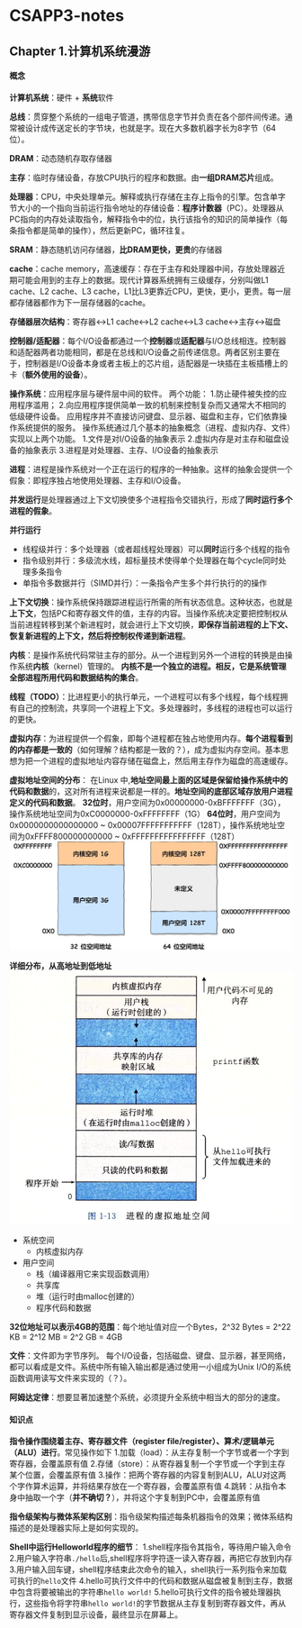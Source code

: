 # CSAPP3-notes
## Chapter 1.计算机系统漫游

#### 概念
**计算机系统**：硬件 + **系统**软件

**总线**：贯穿整个系统的一组电子管道，携带信息字节并负责在各个部件间传递。通常被设计成传送定长的字节块，也就是字。现在大多数机器字长为8字节（64位）。

**DRAM**：动态随机存取存储器

**主存**：临时存储设备，存放CPU执行的程序和数据。由**一组DRAM芯片**组成。

**处理器**：CPU，中央处理单元。解释或执行存储在主存上指令的引擎。包含单字节大小的一个指向当前运行指令地址的存储设备：**程序计数器**（PC）。处理器从PC指向的内存处读取指令，解释指令中的位，执行该指令的知识的简单操作（每条指令都是简单的操作），然后更新PC，循环往复。

**SRAM**：静态随机访问存储器，**比DRAM更快，更贵**的存储器

**cache**：cache memory，高速缓存：存在于主存和处理器中间，存放处理器近期可能会用到的主存上的数据。现代计算器系统拥有三级缓存，分别叫做L1 cache、L2 cache、L3 cache，L1比L3更靠近CPU，更快，更小，更贵。每一层都存储器都作为下一层存储器的cache。

**存储器层次结构**：寄存器<->L1 cache<->L2 cache<->L3 cache<->主存<->磁盘

**控制器/适配器**：每个I/O设备都通过一个**控制器**或**适配器**与I/O总线相连。控制器和适配器两者功能相同，都是在总线和I/O设备之前传递信息。两者区别主要在于，控制器是I/O设备本身或者主板上的芯片组，适配器是一块插在主板插槽上的卡（**额外使用的设备**）。

**操作系统**：应用程序层与硬件层中间的软件。
两个功能：
1.防止硬件被失控的应用程序滥用；
2.向应用程序提供简单一致的机制来控制复杂而又通常大不相同的低级硬件设备。
应用程序并不直接访问键盘、显示器、磁盘和主存，它们依靠操作系统提供的服务。
操作系统通过几个基本的抽象概念（进程、虚拟内存、文件）实现以上两个功能。
1.文件是对I/O设备的抽象表示
2.虚拟内存是对主存和磁盘设备的抽象表示
3.进程是对处理器、主存、I/O设备的抽象表示

**进程**：进程是操作系统对一个正在运行的程序的一种抽象。这样的抽象会提供一个假象：即程序独占地使用处理器、主存和I/O设备。

**并发运行**是处理器通过上下文切换使多个进程指令交错执行，形成了**同时运行多个进程的假象**。

**并行运行**
- 线程级并行：多个处理器（或者超线程处理器）可以**同时**运行多个线程的指令
- 指令级别并行：多级流水线，超标量技术使得单个处理器在每个cycle同时处理多条指令
- 单指令多数据并行（SIMD并行）：一条指令产生多个并行执行的的操作

**上下文切换**：操作系统保持跟踪进程运行所需的所有状态信息。这种状态，也就是**上下文**，包括PC和寄存器文件的值，主存的内容。当操作系统决定要把控制权从当前进程转移到某个新进程时，就会进行上下文切换，**即保存当前进程的上下文、恢复新进程的上下文，然后将控制权传递到新进程**。

**内核**：是操作系统代码常驻主存的部分。从一个进程到另外一个进程的转换是由操作系统**内核**（kernel）管理的。
**内核不是一个独立的进程。相反，它是系统管理全部进程所用代码和数据结构的集合**。

**线程（TODO）**：比进程更小的执行单元，一个进程可以有多个线程，每个线程拥有自己的控制流，共享同一个进程上下文。多处理器时，多线程的进程也可以运行的更快。

**虚拟内存**：为进程提供一个假象，即每个进程都在独占地使用内存。**每个进程看到的内存都是一致的**（如何理解？结构都是一致的？），成为虚拟内存空间。基本思想为把一个进程的虚拟地址内容存储在磁盘上，然后用主存作为磁盘的高速缓存。

**虚拟地址空间的分布**：
在Linux 中,**地址空间最上面的区域是保留给操作系统中的代码和数据**的，这对所有进程来说都是一样的。**地址空间的底部区域存放用户进程定义的代码和数据**。
**32位时**，用户空间为0x00000000-0xBFFFFFFF（3G），操作系统地址空间为0xC0000000-0xFFFFFFFF（1G）
**64位时**，用户空间为0x0000000000000000 ~ 0x00007FFFFFFFFFFF（128T），操作系统地址空间为0xFFFF800000000000 ~ 0xFFFFFFFFFFFFFFFF（128T）
![](./images/8172.jpeg)

**详细分布，从高地址到低地址**
![](./images/pic1.png)
- 系统空间
    - 内核虚拟内存
- 用户空间
    - 栈（编译器用它来实现函数调用）
    - 共享库
    - 堆（运行时由malloc创建的）
    - 程序代码和数据

**32位地址可以表示4GB的范围**：每个地址值对应一个Bytes，2^32 Bytes = 2^22 KB = 2^12 MB = 2^2 GB = 4GB

**文件**：文件即为字节序列。
每个I/O设备，包括磁盘、键盘、显示器，甚至网络，都可以看成是文件。系统中所有输入输出都是通过使用一小组成为Unix I/O的系统函数调用读写文件来实现的（？）。

**阿姆达定律**：想要显著加速整个系统，必须提升全系统中相当大的部分的速度。

#### 知识点

**指令操作围绕着主存、寄存器文件（register file/register）、算术/逻辑单元（ALU）进行**。常见操作如下
1.加载（load）：从主存复制一个字节或者一个字到寄存器，会覆盖原有值
2.存储（store）：从寄存器复制一个字节或一个字到主存某个位置，会覆盖原有值
3.操作：把两个寄存器的内容复制到ALU，ALU对这两个字作算术运算，并将结果存放在一个寄存器，会覆盖原有值
4.跳转：从指令本身中抽取一个字（**并不确切？**），并将这个字复制到PC中，会覆盖原有值

**指令级架构与微体系架构区别**：指令级架构描述每条机器指令的效果；微体系结构描述的是处理器实际上是如何实现的。

**Shell中运行Helloworld程序的细节**：
1.shell程序指令其指令，等待用户输入命令
2.用户输入字符串`./hello`后,shell程序将字符逐一读入寄存器，再把它存放到内存
3.用户输入回车键，shell程序结束此次命令的输入，shell执行一系列指令来加载可执行的`hello`文件
4.hello可执行文件中的代码和数据从磁盘被复制到主存，数据中包含将要被输出的字符串`hello world!`
5.hello可执行文件的指令被处理器执行，这些指令将字符串`hello world!`的字节数据从主存复制到寄存器文件，再从寄存器文件复制到显示设备，最终显示在屏幕上。




